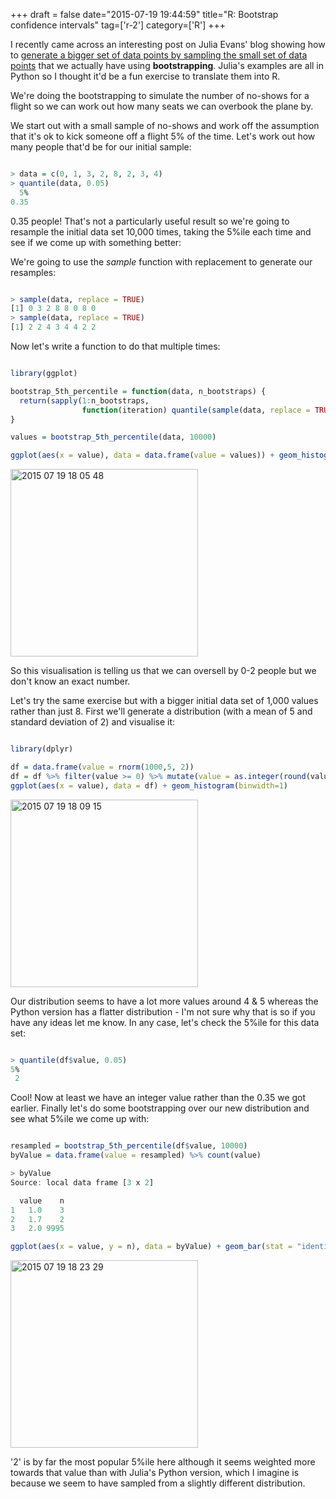+++
draft = false
date="2015-07-19 19:44:59"
title="R: Bootstrap confidence intervals"
tag=['r-2']
category=['R']
+++

<p>
I recently came across an interesting post on Julia Evans' blog showing how to  <a href="http://jvns.ca/blog/2015/07/04/bootstrap-confidence-intervals/">generate a bigger set of data points by sampling the small set of data points</a> that we actually have using <strong>bootstrapping</strong>. Julia's examples are all in Python so I thought it'd be a fun exercise to translate them into R.
</p>


<p>
We're doing the bootstrapping to simulate the number of no-shows for a flight so we can work out how many seats we can overbook the plane by.
</p>


<p>We start out with a small sample of no-shows and work off the assumption that it's ok to kick someone off a flight 5% of the time. Let's work out how many people that'd be for our initial sample:
</p>



~~~r

> data = c(0, 1, 3, 2, 8, 2, 3, 4)
> quantile(data, 0.05)
  5% 
0.35 
~~~

<p>
0.35 people! That's not a particularly useful result so we're going to resample the initial data set 10,000 times, taking the 5%ile each time and see if we come up with something better:
</p>


<p>
We're going to use the <cite>sample</cite> function with replacement to generate our resamples:
</p>



~~~r

> sample(data, replace = TRUE)
[1] 0 3 2 8 8 0 8 0
> sample(data, replace = TRUE)
[1] 2 2 4 3 4 4 2 2
~~~

<p>Now let's write a function to do that multiple times:</p>



~~~r

library(ggplot)

bootstrap_5th_percentile = function(data, n_bootstraps) {
  return(sapply(1:n_bootstraps, 
                function(iteration) quantile(sample(data, replace = TRUE), 0.05)))
}

values = bootstrap_5th_percentile(data, 10000)

ggplot(aes(x = value), data = data.frame(value = values)) + geom_histogram(binwidth=0.25)
~~~

<div>

<img src="{{<siteurl>}}/uploads/2015/07/2015-07-19_18-05-48.png" alt="2015 07 19 18 05 48" title="2015-07-19_18-05-48.png" border="0" width="300" /></div>

<p>
So this visualisation is telling us that we can oversell by 0-2 people but we don't know an exact number.</p>
 

<p>Let's try the same exercise but with a bigger initial data set of 1,000 values rather than just 8. First we'll generate a distribution (with a mean of 5 and standard deviation of 2) and visualise it:
</p>



~~~r

library(dplyr)

df = data.frame(value = rnorm(1000,5, 2))
df = df %>% filter(value >= 0) %>% mutate(value = as.integer(round(value)))
ggplot(aes(x = value), data = df) + geom_histogram(binwidth=1)
~~~

<div>

<img src="{{<siteurl>}}/uploads/2015/07/2015-07-19_18-09-15.png" alt="2015 07 19 18 09 15" title="2015-07-19_18-09-15.png" border="0" width="300"  />
</div>

<p>
Our distribution seems to have a lot more values around 4 & 5 whereas the Python version has a flatter distribution - I'm not sure why that is so if you have any ideas let me know. In any case, let's check the 5%ile for this data set:
</p>



~~~R

> quantile(df$value, 0.05)
5% 
 2 
~~~

<p>
Cool! Now at least we have an integer value rather than the 0.35 we got earlier. Finally let's do some bootstrapping over our new distribution and see what 5%ile we come up with:
</p>



~~~r

resampled = bootstrap_5th_percentile(df$value, 10000)
byValue = data.frame(value = resampled) %>% count(value)

> byValue
Source: local data frame [3 x 2]

  value    n
1   1.0    3
2   1.7    2
3   2.0 9995

ggplot(aes(x = value, y = n), data = byValue) + geom_bar(stat = "identity")
~~~

<div>

<img src="{{<siteurl>}}/uploads/2015/07/2015-07-19_18-23-29.png" alt="2015 07 19 18 23 29" title="2015-07-19_18-23-29.png" border="0" width="300" />
</div>

<p>
'2' is by far the most popular 5%ile here although it seems weighted more towards that value than with Julia's Python version, which I imagine is because we seem to have sampled from a slightly different distribution.
</p>

